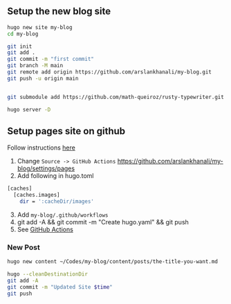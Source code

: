 ## Setup the new blog site
``` sh
hugo new site my-blog
cd my-blog

git init
git add .
git commit -m "first commit"
git branch -M main
git remote add origin https://github.com/arslankhanali/my-blog.git
git push -u origin main


git submodule add https://github.com/math-queiroz/rusty-typewriter.git themes/rusty-typewriter

hugo server -D
```

## Setup pages site on github
Follow instructions [here](https://gohugo.io/host-and-deploy/host-on-github-pages/)

1. Change `Source -> GitHub Actions` https://github.com/arslankhanali/my-blog/settings/pages 
2. Add following in hugo.toml
```sh
[caches]
  [caches.images]
    dir = ':cacheDir/images'
```
3. Add `my-blog/.github/workflows`
4. git add -A && git commit -m "Create hugo.yaml" && git push
5. See [GitHub Actions](https://github.com/arslankhanali/my-blog/actions) 

### New Post
```sh
hugo new content ~/Codes/my-blog/content/posts/the-title-you-want.md

hugo --cleanDestinationDir
git add -A
git commit -m "Updated Site $time"
git push
```